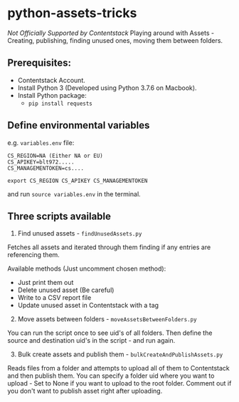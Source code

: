 # python-assets-tricks
*Not Officially Supported by Contentstack*
Playing around with Assets - Creating, publishing, finding unused ones,  moving them between folders.

## Prerequisites:
* Contentstack Account.
* Install Python 3 (Developed using Python 3.7.6 on Macbook).
* Install Python package:
  * `pip install requests`

## Define environmental variables
e.g. `variables.env` file:
```
CS_REGION=NA (Either NA or EU)
CS_APIKEY=blt972.....
CS_MANAGEMENTOKEN=cs....

export CS_REGION CS_APIKEY CS_MANAGEMENTOKEN
```
and run `source variables.env` in the terminal.

## Three scripts available
1. Find unused assets - `findUnusedAssets.py`

Fetches all assets and iterated through them finding if any entries are referencing them.

Available methods (Just uncomment chosen method):
 * Just print them out
 * Delete unused asset (Be careful)
 * Write to a CSV report file
 * Update unused asset in Contentstack with a tag

2. Move assets between folders - `moveAssetsBetweenFolders.py`

You can run the script once to see uid's of all folders.
Then define the source and destination uid's in the script - and run again.

3. Bulk create assets and publish them - `bulkCreateAndPublishAssets.py`

Reads files from a folder and attempts to upload all of them to Contentstack and then publish them.
You can specify a folder uid where you want to upload - Set to None if you want to upload to the root folder.
Comment out if you don't want to publish asset right after uploading.
